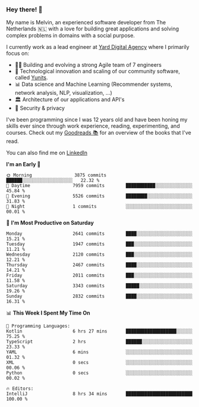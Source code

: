### Hey there! 👋

My name is Melvin, an experienced software developer from The Netherlands 🇳🇱 with a love for building great applications and solving complex problems in domains with a social purpose. 

I currently work as a lead engineer at [Yard Digital Agency](https://github.com/yardinternet) where I primarily focus on:

* 👏🏼 Building and evolving a strong Agile team of 7 engineers
* 🚀 Technological innovation and scaling of our community software, called [Yunits](https://www.yunits.com/).
* 📊 Data science and Machine Learning (Recommender systems, network analysis, NLP, visualization, ...)
* 🏛 Architecture of our applications and API's
* 🔐 Security & privacy

I've been programming since I was 12 years old and have been honing my skills ever since through work experience, reading, experimenting, and courses.
Check out my [Goodreads 📚](https://goodreads.com/melvinkoopmans) for an overview of the books that I've read. 

You can also find me on [LinkedIn](https://www.linkedin.com/in/melvinkoopmans)

<!--START_SECTION:waka-->
**I'm an Early 🐤** 

```text
🌞 Morning                3875 commits        ██████░░░░░░░░░░░░░░░░░░░   22.32 % 
🌆 Daytime                7959 commits        ███████████░░░░░░░░░░░░░░   45.84 % 
🌃 Evening                5526 commits        ████████░░░░░░░░░░░░░░░░░   31.83 % 
🌙 Night                  1 commits           ░░░░░░░░░░░░░░░░░░░░░░░░░   00.01 % 
```
📅 **I'm Most Productive on Saturday** 

```text
Monday                   2641 commits        ████░░░░░░░░░░░░░░░░░░░░░   15.21 % 
Tuesday                  1947 commits        ███░░░░░░░░░░░░░░░░░░░░░░   11.21 % 
Wednesday                2120 commits        ███░░░░░░░░░░░░░░░░░░░░░░   12.21 % 
Thursday                 2467 commits        ████░░░░░░░░░░░░░░░░░░░░░   14.21 % 
Friday                   2011 commits        ███░░░░░░░░░░░░░░░░░░░░░░   11.58 % 
Saturday                 3343 commits        █████░░░░░░░░░░░░░░░░░░░░   19.26 % 
Sunday                   2832 commits        ████░░░░░░░░░░░░░░░░░░░░░   16.31 % 
```


📊 **This Week I Spent My Time On** 

```text
💬 Programming Languages: 
Kotlin                   6 hrs 27 mins       ███████████████████░░░░░░   75.25 % 
TypeScript               2 hrs               ██████░░░░░░░░░░░░░░░░░░░   23.33 % 
YAML                     6 mins              ░░░░░░░░░░░░░░░░░░░░░░░░░   01.32 % 
XML                      0 secs              ░░░░░░░░░░░░░░░░░░░░░░░░░   00.06 % 
Python                   0 secs              ░░░░░░░░░░░░░░░░░░░░░░░░░   00.02 % 

🔥 Editors: 
IntelliJ                 8 hrs 34 mins       █████████████████████████   100.00 % 
```


<!--END_SECTION:waka-->
